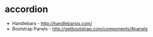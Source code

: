 # accordion

- Handlebars - http://handlebarsjs.com/
- Bootstrap Panels - http://getbootstrap.com/components/#panels
